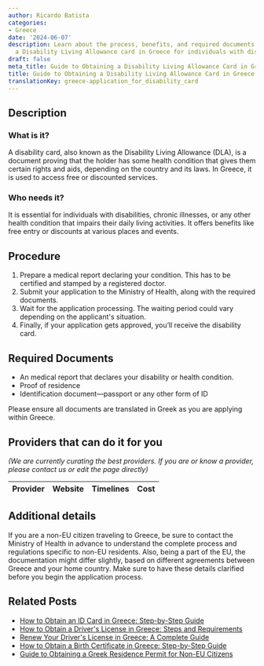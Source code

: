 ```yaml
---
author: Ricardo Batista
categories:
- Greece
date: '2024-06-07'
description: Learn about the process, benefits, and required documents for obtaining
  a Disability Living Allowance card in Greece for individuals with disabilities.
draft: false
meta_title: Guide to Obtaining a Disability Living Allowance Card in Greece
title: Guide to Obtaining a Disability Living Allowance Card in Greece
translationKey: greece-application_for_disability_card
---
```


## Description
### What is it?
A disability card, also known as the Disability Living Allowance (DLA), is a document proving that the holder has some health condition that gives them certain rights and aids, depending on the country and its laws. In Greece, it is used to access free or discounted services.

### Who needs it?
It is essential for individuals with disabilities, chronic illnesses, or any other health condition that impairs their daily living activities. It offers benefits like free entry or discounts at various places and events.

## Procedure
1. Prepare a medical report declaring your condition. This has to be certified and stamped by a registered doctor.
2. Submit your application to the Ministry of Health, along with the required documents.
3. Wait for the application processing. The waiting period could vary depending on the applicant's situation.
4. Finally, if your application gets approved, you’ll receive the disability card.

## Required Documents
- An medical report that declares your disability or health condition.
- Proof of residence
- Identification document—passport or any other form of ID

Please ensure all documents are translated in Greek as you are applying within Greece.

## Providers that can do it for you
_(We are currently curating the best providers. If you are or know a provider, please contact us or edit the page directly)_

| Provider        |     Website     |     Timelines    |       Cost      |
| --------------- | --------------- |  :-------------: | :-------------: |

## Additional details
If you are a non-EU citizen traveling to Greece, be sure to contact the Ministry of Health in advance to understand the complete process and regulations specific to non-EU residents. Also, being a part of the EU, the documentation might differ slightly, based on different agreements between Greece and your home country. Make sure to have these details clarified before you begin the application process.


## Related Posts

- [How to Obtain an ID Card in Greece: Step-by-Step Guide](https://tramitit.com/guides/greece/application_for_id_issuance/)
- [How to Obtain a Driver's License in Greece: Steps and Requirements](https://tramitit.com/guides/greece/application_for_drivers_license/)
- [Renew Your Driver's License in Greece: A Complete Guide](https://tramitit.com/guides/greece/application_for_drivers_license_renewal/)
- [How to Obtain a Birth Certificate in Greece: Step-by-Step Guide](https://tramitit.com/guides/greece/application_for_birth_certificate/)
- [Guide to Obtaining a Greek Residence Permit for Non-EU Citizens](https://tramitit.com/guides/greece/application_for_residence_permit/)